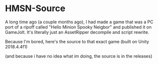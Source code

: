 # HMSN-Source
A long time ago (a couple months ago), I had made a game that was a PC port of a ripoff called "Hello Minion
Spooky Neigbor" and published it on GameJolt. It's literally just an AssetRipper decompile and script rewrite.

Because I'm bored, here's the source to that exact game (built on Unity 2018.4.4f1)

(and because i have no idea what im doing, the source is in the releases)
